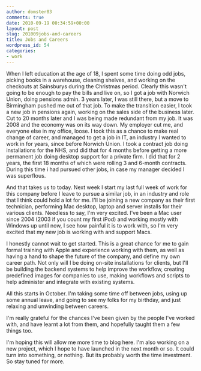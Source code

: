 ```yaml
---
author: domster83
comments: true
date: 2010-09-19 00:34:59+00:00
layout: post
slug: 201009jobs-and-careers
title: Jobs and Careers
wordpress_id: 54
categories:
- work
---
```


When I left education at the age of 18, I spent some time doing odd jobs, picking books in a warehouse, cleaning shelves, and working on the checkouts at Sainsburys during the Christmas period. Clearly this wasn't going to be enough to pay the bills and live on, so I got a job with Norwich Union, doing pensions admin. 3 years later, I was still there, but a move to Birmingham pushed me out of that job. To make the transition easier, I took a new job in pensions again, working on the sales side of the business later.
Cut to 20 months later and I was being made redundant from my job. It was 2008 and the economy was on its way down. My employer cut me, and everyone else in my office, loose. I took this as a chance to make real change of career, and managed to get a job in IT, an industry I wanted to work in for years, since before Norwich Union. I took a contract job doing installations for the NHS, and did that for 4 months before getting a more permanent job doing desktop support for a private firm. I did that for 2 years, the first 18 months of which were rolling 3 and 6-month contracts. During this time i had pursued other jobs, in case my manager decided I was superflous. 




And that takes us to today. Next week I start my last full week of work for this company before I leave to pursue a similar job, in an industry and role that I think could hold a lot for me. I'll be joining a new company as their first technician, performing Mac desktop, laptop and server installs for their various clients. Needless to say, I'm very excited. I've been a Mac user since 2004 (2003 if you count my first iPod) and working mostly with Windows up until now, I see how painful it is to work with, so I'm very excited that my new job is working with and support Macs. 




I honestly cannot wait to get started. This is a great chance for me to gain formal training with Apple and experience working with them, as well as having a hand to shape the future of the company, and define my own career path. Not only will I be doing on-site installations for clients, but I'll be building the backend systems to help improve the workflow, creating predefined images for companies to use, making workflows and scripts to help administer and integrate with existing systems.




All this starts in October. I'm taking some time off between jobs, using up some annual leave, and going to see my folks for my birthday, and just relaxing and unwinding between careers.




I'm really grateful for the chances I've been given by the people I've worked with, and have learnt a lot from them, and hopefully taught them a few things too. 




I'm hoping this will allow me more time to blog here. I'm also working on a new project, which I hope to have launched in the next month or so. It could turn into something, or nothing. But its probably worth the time investment. So stay tuned for more.

